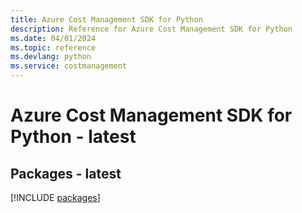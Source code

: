 ```yaml
---
title: Azure Cost Management SDK for Python
description: Reference for Azure Cost Management SDK for Python
ms.date: 04/01/2024
ms.topic: reference
ms.devlang: python
ms.service: costmanagement
---
```

# Azure Cost Management SDK for Python - latest
## Packages - latest
[!INCLUDE [packages](cost-management-index.md)]
